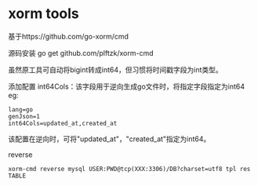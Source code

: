 # xorm tools

基于https://github.com/go-xorm/cmd

源码安装
go get github.com/plftzk/xorm-cmd

虽然原工具可自动将bigint转成int64，但习惯将时间戳字段为int类型。

添加配置
int64Cols：该字段用于逆向生成go文件时，将指定字段指定为int64
eg:
```
lang=go
genJson=1
int64Cols=updated_at,created_at
```
该配置在逆向时，可将"updated_at"，"created_at"指定为int64。

reverse
```
xorm-cmd reverse mysql USER:PWD@tcp(XXX:3306)/DB?charset=utf8 tpl res TABLE
```

